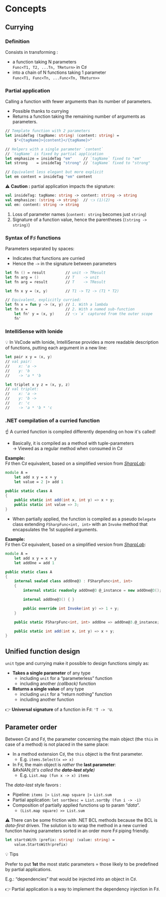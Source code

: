 # Concepts

## Currying

### Definition

Consists in transforming :

* a function taking N parameters\
  `Func<T1, T2, ...Tn, TReturn>` in C♯
* into a chain of N functions taking 1 parameter\
  `Func<T1, Func<Tn, ...Func<Tn, TReturn>>`

### Partial application

Calling a function with fewer arguments than its number of parameters.

* Possible thanks to currying
* Returns a function taking the remaining number of arguments as parameters.

```fsharp
// Template function with 2 parameters
let insideTag (tagName: string) (content: string) =
    $"<{tagName}>{content}</{tagName}>"

// Helpers with a single parameter `content`
// `tagName` is fixed by partial application
let emphasize = insideTag "em"     // `tagName` fixed to "em"
let strong    = insideTag "strong" // `tagName` fixed to "strong"

// Equivalent less elegant but more explicit
let em content = insideTag "em" content
```

:warning: **Caution :** partial application impacts the signature:

```fsharp
val insideTag: tagName: string -> content: string -> string
val emphasize: (string -> string)  // 👈 (1)(2)
val em: content: string -> string
```

1. Loss of parameter names (`content: string` becomes just `string`)
2. Signature of a function value, hence the parentheses (`(string -> string)`)

### Syntax of F♯ functions

Parameters separated by spaces:

* Indicates that functions are curried
* Hence the `->` in the signature between parameters

```fsharp
let fn () = result         // unit -> TResult
let fn arg = ()            // T    -> unit
let fn arg = result        // T    -> TResult

let fn x y = (x, y)        // T1 -> T2 -> (T1 * T2)

// Equivalent, explicitly curried:
let fn x = fun y -> (x, y) // 1. With a lambda
let fn x =                 // 2. With a named sub-function
    let fn' y = (x, y)     // 👈 `x` captured from the outer scope
    fn'
```

### IntelliSense with Ionide

💡 In VsCode with Ionide, IntelliSense provides a more readable description of functions, putting each argument in a new line:

```fsharp
let pair x y = (x, y)
// val pair:
//    x: 'a ->
//    y: 'b
//    -> 'a * 'b

let triplet x y z = (x, y, z)
// val triplet:
//    x: 'a ->
//    y: 'b ->
//    z: 'c
//    -> 'a * 'b * 'c
```

### .NET compilation of a curried function

☝ A curried function is compiled differently depending on how it's called!

* Basically, it is compiled as a method with tuple-parameters\
  → Viewed as a regular method when consumed in C♯

**Example:** \
F♯ then C♯ equivalent, based on a simplified version from [_SharpLab_](https://sharplab.io/#v2:DYLgZgzgNAJiDUAfAtgexgV2AUwAQEFcBeAWAChdLccAXXAQxhlwA9cBPY13eD8q6tjoA3esAx4iuAEy5EAPgZNcARnJA===):

```fsharp
module A =
    let add x y = x + y
    let value = 2 |> add 1
```

```csharp
public static class A
{
    public static int add(int x, int y) => x + y;
    public static int value => 3;
}
```

* When partially applied, the function is compiled as a pseudo `Delegate` class extending `FSharpFunc<int, int>` with an `Invoke` method that encapsulates the 1st supplied arguments.

**Example:**\
F♯ then C♯ equivalent, based on a simplified version from [_SharpLab_](https://sharplab.io/#v2:DYLgZgzgNAJiDUAfAtgexgV2AUwAQEFcBeAWAChdLccAXXAQxhlwA9cBPY13eD8q6tjqMYAeQB2eIgya4AjEA===):

```fsharp
module A =
    let add x y = x + y
    let addOne = add 1
```

```csharp
public static class A
{
    internal sealed class addOne@3 : FSharpFunc<int, int>
    {
        internal static readonly addOne@3 @_instance = new addOne@3();

        internal addOne@3() { }

        public override int Invoke(int y) => 1 + y;
    }

    public static FSharpFunc<int, int> addOne => addOne@3.@_instance;

    public static int add(int x, int y) => x + y;
}
```

## Unified function design

`unit` type and currying make it possible to design functions simply as:

* **Takes a single parameter** of any type
  * including `unit` for a “parameterless” function
  * including another _(callback)_ function
* **Returns a single value** of any type
  * including `unit` for a “return nothing” function
  * including another function

👉 **Universal signature** of a function in F♯: `'T -> 'U`.

## Parameter order

Between C♯ and F♯, the parameter concerning the main object (the `this` in case of a method) is not placed in the same place:

* In a method extension C♯, the `this` object is the first parameter.
  * E.g. `items.Select(x => x)`
* In F♯, the main object is _rather_ the **last parameter**:\
  &#xNAN;_(it's called the **data-last style**)_
  * E.g. `List.map (fun x -> x) items`

The _data-last_ style favors :

* Pipeline: `items |> List.map square |> List.sum`
* Partial application: `let sortDesc = List.sortBy (fun i -> -i)`
* Composition of partially applied functions up to param “_data_”.
  * `(List.map square) >> List.sum`

⚠️ There can be some friction with .NET BCL methods because the BCL is _data-first_ driven. The solution is to wrap the method in a new curried function having parameters sorted in an order more F♯ piping friendly.

```fsharp
let startsWith (prefix: string) (value: string) =
    value.StartsWith(prefix)
```

💡 Tips

Prefer to put **1st** the most static parameters = those likely to be predefined by partial applications.

E.g.: “dependencies” that would be injected into an object in C♯.

👉 Partial application is a way to implement the dependency injection in F♯.
